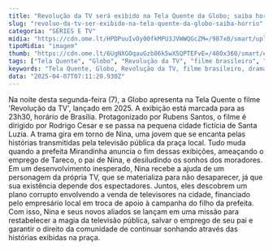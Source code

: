 ```yaml
---
title: "Revolução da TV será exibido na Tela Quente da Globo; saiba horário"
slug: "revoluo-da-tv-ser-exibido-na-tela-quente-da-globo-saiba-horrio"
categoria: "SÉRIES E TV"
midia: "https://cdn.ome.lt/HPDPuuIvOy00fkMPU3JVWWQGcZM=/987x0/smart/uploads/conteudo/fotos/revolucaodatv.jpg"
tipoMidia: "imagem"
thumb: "https://cdn.ome.lt/6UgNXGOqauGzb86k5wX5QPTEFvE=/480x360/smart/extras/conteudos/revolucaodatv.jpg"
tags: ["Tela Quente", "Globo", "Revolução da TV", "filme brasileiro", "drama", "televisão pública", "corrupção", "magia da TV"]
keywords: "Tela Quente, Globo, Revolução da TV, filme brasileiro, drama, televisão pública, corrupção, magia da TV"
data: "2025-04-07T07:11:20.930Z"
---
```


Na noite desta segunda-feira (7), a Globo apresenta na Tela Quente o filme 'Revolução da TV', lançado em 2025. A exibição está marcada para as 23h30, horário de Brasília. Protagonizado por Rubens Santos, o filme é dirigido por Rodrigo Cesar e se passa na pequena cidade fictícia de Santa Luzia. A trama gira em torno de Nina, uma jovem que se encanta pelas histórias transmitidas pela televisão pública da praça local. Tudo muda quando a prefeita Mirandinha anuncia o fim dessas exibições, ameaçando o emprego de Tareco, o pai de Nina, e desiludindo os sonhos dos moradores. Em um desenvolvimento inesperado, Nina recebe a ajuda de um personagem da própria TV, que se materializa para não desaparecer, já que sua existência depende dos espectadores. Juntos, eles descobrem um plano corrupto envolvendo a venda de televisores na cidade, financiado pelo empresário local em troca de apoio à campanha do filho da prefeita. Com isso, Nina e seus novos aliados se lançam em uma missão para restabelecer a magia da televisão pública, salvar o emprego de seu pai e garantir o direito da comunidade de continuar sonhando através das histórias exibidas na praça.